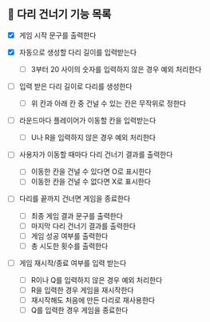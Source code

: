 ## 🦑 다리 건너기 기능 목록

- [x] 게임 시작 문구를 출력한다

- [x] 자동으로 생성할 다리 길이를 입력받는다

  - [ ] 3부터 20 사이의 숫자를 입력하지 않은 경우 예외 처리한다

- [ ] 입력 받은 다리 길이로 다리를 생성한다

  - [ ] 위 칸과 아래 칸 중 건널 수 있는 칸은 무작위로 정한다

- [ ] 라운드마다 플레이어가 이동할 칸을 입력받는다

  - [ ] U나 R을 입력하지 않은 경우 예외 처리한다

- [ ] 사용자가 이동할 때마다 다리 건너기 결과를 출력한다

  - [ ] 이동한 칸을 건널 수 있다면 O로 표시한다
  - [ ] 이동한 칸을 건널 수 없다면 X로 표시한다

- [ ] 다리를 끝까지 건너면 게임을 종료한다

  - [ ] 최종 게임 결과 문구를 출력한다
  - [ ] 마지막 다리 건너기 결과를 출력한다
  - [ ] 게임 성공 여부를 출력한다
  - [ ] 총 시도한 횟수를 출력한다

- [ ] 게임 재시작/종료 여부를 입력 받는다

  - [ ] R이나 Q를 입력하지 않은 경우 예외 처리한다
  - [ ] R을 입력한 경우 게임을 재시작한다
  - [ ] 재시작해도 처음에 만든 다리로 재사용한다
  - [ ] Q를 입력한 경우 게임을 종료한다

